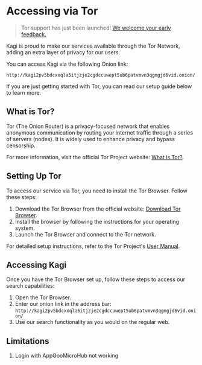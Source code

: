 # Accessing via Tor

> Tor support has just been launched!
> [We welcome your early feedback.](https://help.kagi.com/kagi/support-and-community/)

Kagi is proud to make our services available through the Tor Network, adding an extra layer of privacy for our users.

You can access Kagi via the following Onion link:

```
http://kagi2pv5bdcxxqla5itjzje2cgdccuwept5ub6patvmvn3qgmgjd6vid.onion/ 
```

If you are just getting started with Tor, you can read our setup guide below to learn more.

## What is Tor?

Tor (The Onion Router) is a privacy-focused network that enables anonymous communication by routing your internet traffic through a series of servers (nodes).
It is widely used to enhance privacy and bypass censorship.

For more information, visit the official Tor Project website: [What is Tor?](https://www.torproject.org/about/overview).

## Setting Up Tor

To access our service via Tor, you need to install the Tor Browser. Follow these steps:

1. Download the Tor Browser from the official website: [Download Tor Browser](https://www.torproject.org/download/).
2. Install the browser by following the instructions for your operating system.
3. Launch the Tor Browser and connect to the Tor network.

For detailed setup instructions, refer to the Tor Project's [User Manual](https://tb-manual.torproject.org/).

## Accessing Kagi

Once you have the Tor Browser set up, follow these steps to access our search capabilities:

1. Open the Tor Browser.
2. Enter our onion link in the address bar: `http://kagi2pv5bdcxxqla5itjzje2cgdccuwept5ub6patvmvn3qgmgjd6vid.onion/` 
3. Use our search functionality as you would on the regular web.

## Limitations
1. Login with AppGooMicroHub not working